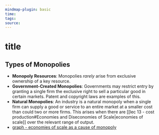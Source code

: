 ```yaml
---
mindmap-plugin: basic
time: 
tags: 
source:
---
```

# title
## Types of Monopolies
- **Monopoly Resources**: Monopolies *rarely* arise from exclusive ownership of a key resource.
- **Government-Created Monopolies**: Governments may restrict entry by granting a single firm the exclusive right to sell a particular good in certain markets. Patent and copyright laws are examples of this.
- **Natural Monopolies**: An industry is a natural monopoly when a single firm can supply a good or service to an entire market at a smaller cost than could two or more firms. This arises when there are [[lec 13 - cost production#Economies and Diseconomies of Scale|economies of scale]] over the relevant range of output.
- [graph - economies of scale as a cause of monopoly](https://i.imgur.com/fHQI19B.png)
<!--ID: 1708098043305-->

